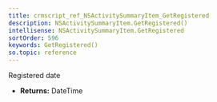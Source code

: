 ```yaml
---
title: crmscript_ref_NSActivitySummaryItem_GetRegistered
description: NSActivitySummaryItem.GetRegistered()
intellisense: NSActivitySummaryItem.GetRegistered
sortOrder: 596
keywords: GetRegistered()
so.topic: reference
---
```



Registered date



* **Returns:** DateTime


